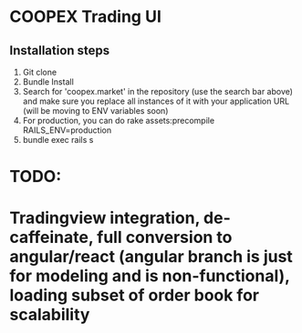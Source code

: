 # COOPEX Trading UI

## Installation steps

1. Git clone
2. Bundle Install
3. Search for 'coopex.market' in the repository (use the search bar above) and make sure you replace all instances of it with your application URL (will be moving to ENV variables soon)
4. For production, you can do rake assets:precompile RAILS_ENV=production
5. bundle exec rails s




# TODO: 
# Tradingview integration, de-caffeinate, full conversion to angular/react (angular branch is just for modeling and is non-functional), loading subset of order book for scalability
